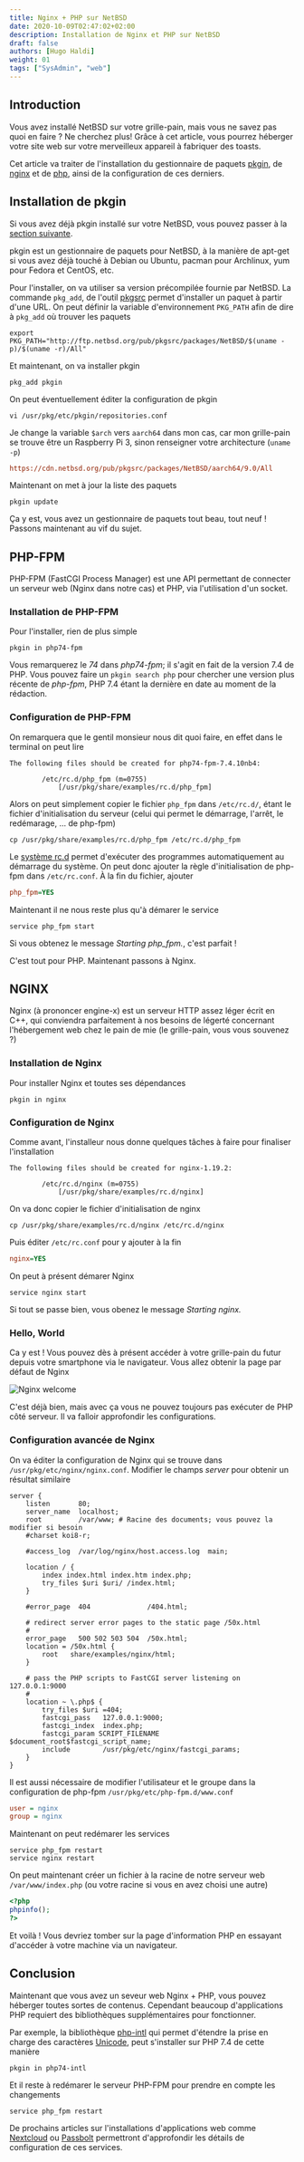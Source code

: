 ```yaml
---
title: Nginx + PHP sur NetBSD
date: 2020-10-09T02:47:02+02:00
description: Installation de Nginx et PHP sur NetBSD
draft: false
authors: [Hugo Haldi]
weight: 01
tags: ["SysAdmin", "web"]
---
```


## Introduction

Vous avez installé NetBSD sur votre grille-pain, mais vous ne savez pas quoi en faire ? Ne cherchez plus! Grâce à cet article, vous pourrez héberger votre site web sur votre merveilleux appareil à fabriquer des toasts.

Cet article va traiter de l'installation du gestionnaire de paquets [pkgin](https://pkgin.net), de [nginx](https://www.nginx.com) et de [php](https://www.php.net), ainsi de la configuration de ces derniers.

## Installation de pkgin

Si vous avez déjà pkgin installé sur votre NetBSD, vous pouvez passer à la [section suivante](#php-fpm).

pkgin est un gestionnaire de paquets pour NetBSD, à la manière de apt-get si vous avez déjà touché à Debian ou Ubuntu, pacman pour Archlinux, yum pour Fedora et CentOS, etc.

Pour l'installer, on va utiliser sa version précompilée fournie par NetBSD. La commande `pkg_add`, de l'outil [pkgsrc](https://www.netbsd.org/docs/pkgsrc/) permet d'installer un paquet à partir d'une URL. On peut définir la variable d'environnement `PKG_PATH` afin de dire à `pkg_add` où trouver les paquets

```shell
export PKG_PATH="http://ftp.netbsd.org/pub/pkgsrc/packages/NetBSD/$(uname -p)/$(uname -r)/All"
```

Et maintenant, on va installer pkgin

```shell
pkg_add pkgin
```

On peut éventuellement éditer la configuration de pkgin

```shell
vi /usr/pkg/etc/pkgin/repositories.conf
```

Je change la variable `$arch` vers `aarch64` dans mon cas, car mon grille-pain se trouve être un Raspberry Pi 3, sinon renseigner votre architecture (`uname -p`)

```ini
https://cdn.netbsd.org/pub/pkgsrc/packages/NetBSD/aarch64/9.0/All
```

Maintenant on met à jour la liste des paquets

```shell
pkgin update
```

Ça y est, vous avez un gestionnaire de paquets tout beau, tout neuf ! Passons maintenant au vif du sujet.

## PHP-FPM

PHP-FPM (FastCGI Process Manager) est une API permettant de connecter un serveur web (Nginx dans notre cas) et PHP, via l'utilisation d'un socket.

### Installation de PHP-FPM

Pour l'installer, rien de plus simple

```shell
pkgin in php74-fpm
```

Vous remarquerez le *74* dans *php74-fpm*; il s'agit en fait de la version 7.4 de PHP. Vous pouvez faire un `pkgin search php` pour chercher une version plus récente de *php-fpm*, PHP 7.4 étant la dernière en date au moment de la rédaction.

### Configuration de PHP-FPM

On remarquera que le gentil monsieur nous dit quoi faire, en effet dans le terminal on peut lire

```console
The following files should be created for php74-fpm-7.4.10nb4:

        /etc/rc.d/php_fpm (m=0755)
            [/usr/pkg/share/examples/rc.d/php_fpm]
```

Alors on peut simplement copier le fichier `php_fpm` dans `/etc/rc.d/`, étant le fichier d'initialisation du serveur (celui qui permet le démarrage, l'arrêt, le redémarage, ... de php-fpm)

```shell
cp /usr/pkg/share/examples/rc.d/php_fpm /etc/rc.d/php_fpm
```

Le [système rc.d](https://www.netbsd.org/docs/guide/en/chap-rc.html) permet d'exécuter des programmes automatiquement au démarrage du système. On peut donc ajouter la règle d'initialisation de php-fpm dans `/etc/rc.conf`. À la fin du fichier, ajouter

```ini
php_fpm=YES
```

Maintenant il ne nous reste plus qu'à démarer le service

```shell
service php_fpm start
```

Si vous obtenez le message *Starting php_fpm.*, c'est parfait !

C'est tout pour PHP. Maintenant passons à Nginx.

## NGINX

Nginx (à prononcer engine-x) est un serveur HTTP assez léger écrit en C++, qui conviendra parfaitement à nos besoins de légerté concernant l'hébergement web chez le pain de mie (le grille-pain, vous vous souvenez ?)

### Installation de Nginx

Pour installer Nginx et toutes ses dépendances

```shell
pkgin in nginx
```

### Configuration de Nginx

Comme avant, l'installeur nous donne quelques tâches à faire pour finaliser l'installation

```console
The following files should be created for nginx-1.19.2:

        /etc/rc.d/nginx (m=0755)
            [/usr/pkg/share/examples/rc.d/nginx]
```

On va donc copier le fichier d'initialisation de nginx

```shell
cp /usr/pkg/share/examples/rc.d/nginx /etc/rc.d/nginx
```

Puis éditer `/etc/rc.conf` pour y ajouter à la fin

```ini
nginx=YES
```

On peut à présent démarer Nginx

```shell
service nginx start
```

Si tout se passe bien, vous obenez le message *Starting nginx.*

### Hello, World

Ca y est ! Vous pouvez dès à présent accéder à votre grille-pain du futur depuis votre smartphone via le navigateur. Vous allez obtenir la page par défaut de Nginx

![Nginx welcome](/img/Nginx_welcome.png)

C'est déjà bien, mais avec ça vous ne pouvez toujours pas exécuter de PHP côté serveur. Il va falloir approfondir les configurations.

### Configuration avancée de Nginx

On va éditer la configuration de Nginx qui se trouve dans `/usr/pkg/etc/nginx/nginx.conf`. Modifier le champs *server* pour obtenir un résultat similaire

```nginx
server {
    listen       80;
    server_name  localhost;
    root         /var/www; # Racine des documents; vous pouvez la modifier si besoin
    #charset koi8-r;

    #access_log  /var/log/nginx/host.access.log  main;

    location / {
        index index.html index.htm index.php;
        try_files $uri $uri/ /index.html;
    }

    #error_page  404              /404.html;

    # redirect server error pages to the static page /50x.html
    #
    error_page   500 502 503 504  /50x.html;
    location = /50x.html {
        root   share/examples/nginx/html;
    }

    # pass the PHP scripts to FastCGI server listening on 127.0.0.1:9000
    #
    location ~ \.php$ {
        try_files $uri =404;
        fastcgi_pass   127.0.0.1:9000;
        fastcgi_index  index.php;
        fastcgi_param SCRIPT_FILENAME $document_root$fastcgi_script_name;
        include        /usr/pkg/etc/nginx/fastcgi_params;
    }
}
```

Il est aussi nécessaire de modifier l'utilisateur et le groupe dans la configuration de php-fpm `/usr/pkg/etc/php-fpm.d/www.conf`

```ini
user = nginx
group = nginx
```

Maintenant on peut redémarer les services

```shell
service php_fpm restart
service nginx restart
```

On peut maintenant créer un fichier à la racine de notre serveur web `/var/www/index.php` (ou votre racine si vous en avez choisi une autre)

```php
<?php
phpinfo();
?>
```

Et voilà ! Vous devriez tomber sur la page d'information PHP en essayant d'accéder à votre machine via un navigateur.

## Conclusion

Maintenant que vous avez un seveur web Nginx + PHP, vous pouvez héberger toutes sortes de contenus. Cependant beaucoup d'applications PHP requiert des bibliothèques supplémentaires pour fonctionner.

Par exemple, la bibliothèque [php-intl](https://www.php.net/manual/en/book.intl.php) qui permet d'étendre la prise en charge des caractères [Unicode](https://en.wikipedia.org/wiki/Unicode), peut s'installer sur PHP 7.4 de cette manière

```shell
pkgin in php74-intl
```

Et il reste à redémarer le serveur PHP-FPM pour prendre en compte les changements

```shell
service php_fpm restart
```

De prochains articles sur l'installations d'applications web comme [Nextcloud](https://nextcloud.com) ou [Passbolt](https://www.passbolt.com) permettront d'approfondir les détails de configuration de ces services.
